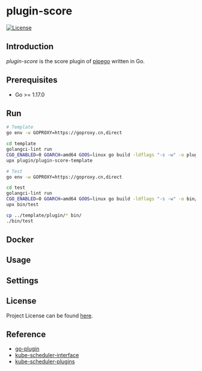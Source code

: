 # plugin-score

[![License](https://img.shields.io/github/license/pipego/plugin-score.svg)](https://github.com/pipego/plugin-score/blob/main/LICENSE)



## Introduction

*plugin-score* is the score plugin of [pipego](https://github.com/pipego) written in Go.



## Prerequisites

- Go >= 1.17.0



## Run

```bash
# Template
go env -w GOPROXY=https://goproxy.cn,direct

cd template
golangci-lint run
CGO_ENABLED=0 GOARCH=amd64 GOOS=linux go build -ldflags "-s -w" -o plugin/plugin-score-template main.go
upx plugin/plugin-score-template
```



```bash
# Test
go env -w GOPROXY=https://goproxy.cn,direct

cd test
golangci-lint run
CGO_ENABLED=0 GOARCH=amd64 GOOS=linux go build -ldflags "-s -w" -o bin/test main.go
upx bin/test

cp ../template/plugin/* bin/
./bin/test
```



## Docker



## Usage



## Settings



## License

Project License can be found [here](LICENSE).



## Reference

- [go-plugin](https://github.com/hashicorp/go-plugin)
- [kube-scheduler-interface](https://github.com/kubernetes/kubernetes/blob/master/pkg/scheduler/framework/interface.go)
- [kube-scheduler-plugins](https://github.com/kubernetes/kubernetes/blob/master/pkg/scheduler/framework/plugins)
